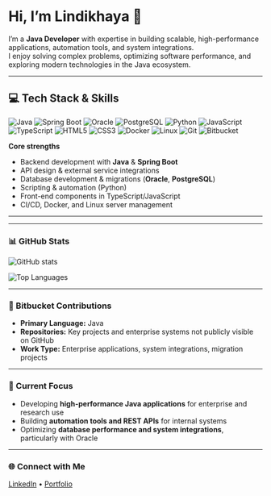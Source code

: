 # Hi, I’m Lindikhaya 👋

I’m a **Java Developer** with expertise in building scalable, high-performance applications, automation tools, and system integrations.  
I enjoy solving complex problems, optimizing software performance, and exploring modern technologies in the Java ecosystem.

---

## 💻 Tech Stack & Skills

<!-- Language / Technology Badges -->
![Java](https://img.shields.io/badge/Java-%23ED8B00.svg?style=for-the-badge&logo=openjdk&logoColor=white)
![Spring Boot](https://img.shields.io/badge/Spring%20Boot-%236DB33F.svg?style=for-the-badge&logo=springboot&logoColor=white)
![Oracle](https://img.shields.io/badge/Oracle%20DB-F80000?style=for-the-badge&logo=oracle&logoColor=white)
![PostgreSQL](https://img.shields.io/badge/PostgreSQL-%23336791.svg?style=for-the-badge&logo=postgresql&logoColor=white)
![Python](https://img.shields.io/badge/Python-%233776AB.svg?style=for-the-badge&logo=python&logoColor=white)
![JavaScript](https://img.shields.io/badge/JavaScript-%23F7DF1E.svg?style=for-the-badge&logo=javascript&logoColor=black)
![TypeScript](https://img.shields.io/badge/TypeScript-%233178C6.svg?style=for-the-badge&logo=typescript&logoColor=white)
![HTML5](https://img.shields.io/badge/HTML5-%23E34F26.svg?style=for-the-badge&logo=html5&logoColor=white)
![CSS3](https://img.shields.io/badge/CSS3-%231572B6.svg?style=for-the-badge&logo=css3&logoColor=white)
![Docker](https://img.shields.io/badge/Docker-%230db7ed.svg?style=for-the-badge&logo=docker&logoColor=white)
![Linux](https://img.shields.io/badge/Linux-%23FCC624.svg?style=for-the-badge&logo=linux&logoColor=black)
![Git](https://img.shields.io/badge/Git-%23F05033.svg?style=for-the-badge&logo=git&logoColor=white)
![Bitbucket](https://img.shields.io/badge/Bitbucket-%230052CC.svg?style=for-the-badge&logo=bitbucket&logoColor=white)

**Core strengths**  
- Backend development with **Java** & **Spring Boot**  
- API design & external service integrations  
- Database development & migrations (**Oracle**, **PostgreSQL**)  
- Scripting & automation (Python)  
- Front-end components in TypeScript/JavaScript  
- CI/CD, Docker, and Linux server management  

---

---

### 📊 GitHub Stats
![GitHub stats](https://github-readme-stats.vercel.app/api?username=SirLinda&show_icons=true&include_all_commits=true&count_private=true&theme=tokyonight)

![Top Languages](https://github-readme-stats.vercel.app/api/top-langs/?username=SirLinda&layout=compact&theme=tokyonight)

---

### 📌 Bitbucket Contributions
- **Primary Language:** Java  
- **Repositories:** Key projects and enterprise systems not publicly visible on GitHub  
- **Work Type:** Enterprise applications, system integrations, migration projects

---

### 🔧 Current Focus
- Developing **high-performance Java applications** for enterprise and research use  
- Building **automation tools and REST APIs** for internal systems  
- Optimizing **database performance and system integrations**, particularly with Oracle  

---

### 🌐 Connect with Me
[LinkedIn](https://www.linkedin.com/in/senzo-nkosi-366812214) • [Portfolio](https://sirlinda.github.io/)
